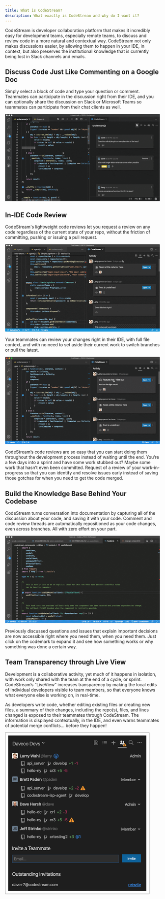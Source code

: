 ```yaml
---
title: What is CodeStream?
description: What exactly is CodeStream and why do I want it?
---
```


CodeStream is developer collaboration platform that makes it incredibly easy for
development teams, especially remote teams, to discuss and review code in a more
natural and contextual way. CodeStream not only makes discussions easier, by
allowing them to happen in your IDE, in context, but also preserves the
institutional knowledge that is currently being lost in Slack channels and
emails. 

## Discuss Code Just Like Commenting on a Google Doc

Simply select a block of code and type your question or comment. Teammates can
participate in the discussion right from their IDE, and you can optionally share
the discussion on Slack or Microsoft Teams so teammates can participate from
their chat clients as well. 

![CodeStream](../assets/images/animated/DiscussCode.gif)

## In-IDE Code Review

CodeStream's lightweight code reviews let you request a review on any code
regardless of the current state of your repo, without the friction of
committing, pushing or issuing a pull request.

![Request a Code Review](../assets/images/animated/CodeReviewRequest.gif)

Your teammates can review your changes right in their IDE, with full file
context, and with no need to set aside their current work to switch branches or
pull the latest. 

![Review Changes](../assets/images/animated/CodeReviewPerform.gif)

CodeStream’s code reviews are so easy that you can start doing them throughout
the development process instead of waiting until the end. You’re a few days into
a sprint and have some work stubbed out? Maybe some work that hasn’t even been
committed. Request of a review of your work-in-progress so that you can identify
and resolve issues early instead of saving those gotchas for when you need to
get the code merged.

## Build the Knowledge Base Behind Your Codebase

CodeStream turns conversation into documentation by capturing all of the
discussion about your code, and saving it with your code. Comment and code
review threads are automatically repositioned as your code changes, even across
branches. All with zero effort on your part.

![Knowledge Base](../assets/images/animated/KnowledgeBase.gif)

Previously discussed questions and issues that explain important decisions are
now accessible right where you need them, when you need them. Just click on the
codemark to expand it and see how something works or why something was done a
certain way.

## Team Transparency through Live View

Development is a collaborative activity, yet much of it happens in isolation,
with work only shared with the team at the end of a cycle, or sprint.
CodeStream’s “LiveView” increases transparency by making the local edits of
individual developers visible to team members, so that everyone knows what
everyone else is working on, in real-time.

As developers write code, whether editing existing files or creating new files,
a summary of their changes, including the repo(s), files, and lines changed is
exposed to their teammates through CodeStream. The information is displayed
contextually, in the IDE, and even warns teammates of potential merge conflicts…
before they happen!

![Live View](../assets/images/TeamTab.png)
